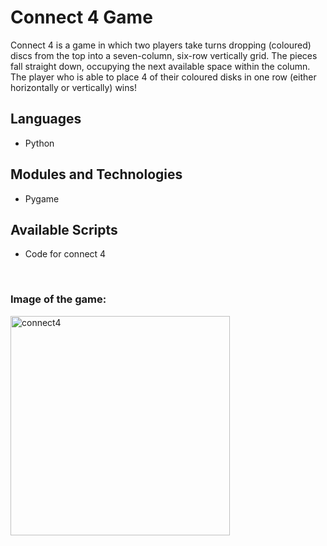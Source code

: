 # Connect 4 Game

Connect 4 is a game in which two players take turns dropping (coloured) discs from the top into a seven-column, six-row vertically grid. The pieces fall straight down, occupying the next available space within the column. The player who is able to place 4 of their coloured disks in one row (either horizontally or vertically) wins!

## Languages
- Python

## Modules and Technologies
- Pygame

## Available Scripts
- Code for connect 4
<br>

### Image of the game:
<img width="351" alt="connect4" src="https://user-images.githubusercontent.com/73482293/97217713-9622fd80-17bf-11eb-8229-2c54633360ce.PNG">


